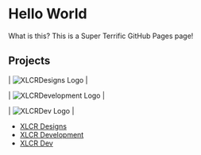 # Hello World

What is this? This is a Super Terrific GitHub Pages page!

## Projects

| ![XLCRDesigns Logo](https://xlcrdesigns.com/images/logo_background.jpg) |

| ![XLCRDevelopment Logo](https://xlcrdevelopment.com/wp/wp-content/uploads/2013/05/copy-cropped-copy-copy-200x52-small-logo.jpg) |

| ![XLCRDev Logo](https://xlcr.dev/assets/xlcr_dev_logo%20v4.png) |

* [XLCR Designs](https://xlcrdesigns.com)
* [XLCR Development](https://xlcrdevelopment.com)
* [XLCR Dev](https://xlcr.dev)